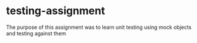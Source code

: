 # testing-assignment 

The purpose of this assignment was to learn unit testing using mock objects and testing against them 
